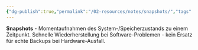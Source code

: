 ```yaml
---
{"dg-publish":true,"permalink":"/02-resources/notes/snapshots/","tags":["speicher/momentaufnahme","system/zustand"],"noteIcon":"","updated":"2025-09-05T10:12:30.000+02:00"}
---
```



**Snapshots** - Momentaufnahmen des System-/Speicherzustands zu einem Zeitpunkt.
Schnelle Wiederherstellung bei Software-Problemen - kein Ersatz für echte Backups bei Hardware-Ausfall.